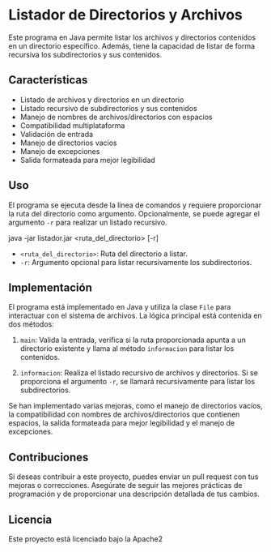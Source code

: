 # Listador de Directorios y Archivos

Este programa en Java permite listar los archivos y directorios contenidos en un directorio específico. Además, tiene la capacidad de listar de forma recursiva los subdirectorios y sus contenidos.

## Características

- Listado de archivos y directorios en un directorio
- Listado recursivo de subdirectorios y sus contenidos
- Manejo de nombres de archivos/directorios con espacios
- Compatibilidad multiplataforma
- Validación de entrada
- Manejo de directorios vacíos
- Manejo de excepciones
- Salida formateada para mejor legibilidad

## Uso

El programa se ejecuta desde la línea de comandos y requiere proporcionar la ruta del directorio como argumento. Opcionalmente, se puede agregar el argumento `-r` para realizar un listado recursivo.

java -jar listador.jar <ruta_del_directorio> [-r]

- `<ruta_del_directorio>`: Ruta del directorio a listar.
- `-r`: Argumento opcional para listar recursivamente los subdirectorios.

## Implementación

El programa está implementado en Java y utiliza la clase `File` para interactuar con el sistema de archivos. La lógica principal está contenida en dos métodos:

1. `main`: Valida la entrada, verifica si la ruta proporcionada apunta a un directorio existente y llama al método `informacion` para listar los contenidos.

2. `informacion`: Realiza el listado recursivo de archivos y directorios. Si se proporciona el argumento `-r`, se llamará recursivamente para listar los subdirectorios.

Se han implementado varias mejoras, como el manejo de directorios vacíos, la compatibilidad con nombres de archivos/directorios que contienen espacios, la salida formateada para mejor legibilidad y el manejo de excepciones.

## Contribuciones

Si deseas contribuir a este proyecto, puedes enviar un pull request con tus mejoras o correcciones. Asegúrate de seguir las mejores prácticas de programación y de proporcionar una descripción detallada de tus cambios.

## Licencia

Este proyecto está licenciado bajo la Apache2
